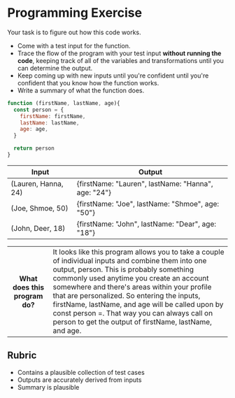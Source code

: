 # Programming Exercise

Your task is to figure out how this code works.

* Come with a test input for the function.
* Trace the flow of the program with your test input **without running the code**, keeping track of all of the variables and transformations until you can determine the output.
* Keep coming up with new inputs until you're confident until you're confident that you know how the function works.
* Write a summary of what the function does.

```js
function (firstName, lastName, age){
  const person = {
    firstName: firstName,
    lastName: lastName,
    age: age,
  }

  return person
}
```

| Input | Output |
| ----- | ------ |
| (Lauren, Hanna, 24)      |  {firstName: "Lauren", lastName: "Hanna", age: "24"}     | 
|  (Joe, Shmoe, 50)    |  {firstName: "Joe", lastName: "Shmoe", age: "50"}       | 
|   (John, Deer, 18)    |  {firstName: "John", lastName: "Dear", age: "18"}        | 

<table>
  <tr>
    <th>What does this program do?</th>
    <td>It looks like this program allows you to take a couple of individual inputs and combine them into one output, person. This is probably something commonly used anytime you create an account somewhere and there's areas within your profile that are personalized. So entering the inputs, firstName, lastName, and age will be called upon by const person =. That way you can always call on person to get the output of firstName, lastName, and age.</td>
  </tr>
</table>

## Rubric

* Contains a plausible collection of test cases
* Outputs are accurately derived from inputs
* Summary is plausible
